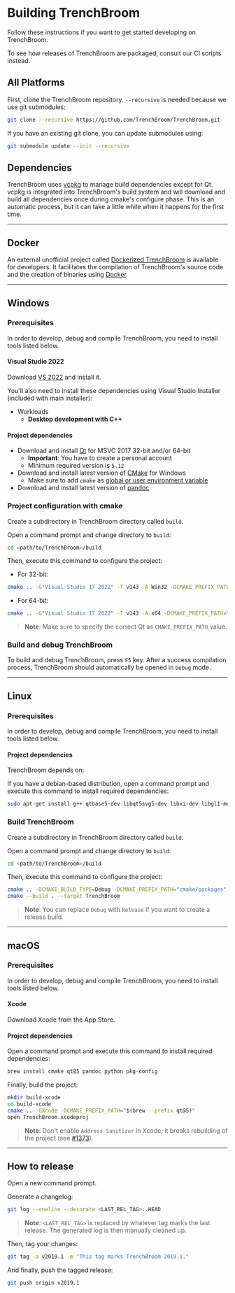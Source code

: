 # Building TrenchBroom

Follow these instructions if you want to get started developing on TrenchBroom.

To see how releases of TrenchBroom are packaged, consult our CI scripts instead.

## All Platforms

First, clone the TrenchBroom repository. `--recursive` is needed because we use git submodules:

```bash
git clone --recursive https://github.com/TrenchBroom/TrenchBroom.git
```

If you have an existing git clone, you can update submodules using:

```bash
git submodule update --init --recursive
```

## Dependencies

TrenchBroom uses [vcpkg](https://vcpkg.io/) to manage build dependencies except for Qt. vcpkg is integrated into TrenchBroom's build system and will download and build all dependencies once  during cmake's configure phase. This is an automatic process, but it can take a little while when it happens for the first time.

---

## Docker

An external unofficial project called [Dockerized TrenchBroom](https://github.com/jonathanlinat/dockerized-trenchbroom) is available for developers. It facilitates the compilation of TrenchBroom's source code and the creation of binaries using [Docker](https://www.docker.com/).

---

## Windows

### Prerequisites

In order to develop, debug and compile TrenchBroom, you need to install tools listed below.

#### Visual Studio 2022

Download [VS 2022](https://visualstudio.microsoft.com/vs/) and install it.

You'll also need to install these dependencies using Visual Studio Installer (included with main installer):

- Workloads
  - **Desktop development with C++**
  
#### Project dependencies

- Download and install [Qt](https://www.qt.io/download) for MSVC 2017 32-bit and/or 64-bit
  - **Important**: You have to create a personal account
  - Minimum required version is `5.12`
- Download and install latest version of [CMake](http://www.cmake.org) for Windows
  - Make sure to add `cmake` as [global or user environment variable](https://knowledge.autodesk.com/support/shotgrid/learn-explore/caas/CloudHelp/cloudhelp/ENU/SG-RV/files/rv-knowledge-base/SG-RV-rv-knowledge-base-rv-setting-global-variables-windows-html-html.html)
- Download and install latest version of [pandoc](http://www.pandoc.org)

### Project configuration with cmake

Create a subdirectory in TrenchBroom directory called `build`.

Open a command prompt and change directory to `build`:

```bash
cd <path/to/TrenchBroom>/build
```

Then, execute this command to configure the project:

- For 32-bit:
```bash
cmake .. -G"Visual Studio 17 2022" -T v143 -A Win32 -DCMAKE_PREFIX_PATH="C:\Qt\5.13.0\msvc2017"
```

- For 64-bit:
```bash
cmake .. -G"Visual Studio 17 2022" -T v143 -A x64 -DCMAKE_PREFIX_PATH="C:\Qt\5.13.0\msvc2017_64"
```

> **Note**: Make sure to specify the correct Qt as `CMAKE_PREFIX_PATH` value.

### Build and debug TrenchBroom

To build and debug TrenchBroom, press `F5` key. After a success compilation process, TrenchBroom should automatically be opened in `Debug` mode.

---

## Linux

### Prerequisites

In order to develop, debug and compile TrenchBroom, you need to install tools listed below.

#### Project dependencies

TrenchBroom depends on:

If you have a debian-based distribution, open a command prompt and execute this command to install required dependencies:

```bash
sudo apt-get install g++ qtbase5-dev libqt5svg5-dev libxi-dev libgl1-mesa-dev libglu1-mesa-dev freeglut3-dev mesa-common-dev libglew-dev libxrandr-dev build-essential libglm-dev libxxf86vm-dev libfreetype6-dev libfreeimage-dev libtinyxml2-dev pandoc cmake p7zip-full ninja-build curl
```

### Build TrenchBroom

Create a subdirectory in TrenchBroom directory called `build`.

Open a command prompt and change directory to `build`:

```bash
cd <path/to/TrenchBroom>/build
```

Then, execute this command to configure the project:

```bash
cmake .. -DCMAKE_BUILD_TYPE=Debug -DCMAKE_PREFIX_PATH="cmake/packages"
cmake --build . --target TrenchBroom
```

> **Note**: You can replace `Debug` with `Release` if you want to create a release build.

---

## macOS

### Prerequisites

In order to develop, debug and compile TrenchBroom, you need to install tools listed below.

#### Xcode

Download Xcode from the App Store.

#### Project dependencies

Open a command prompt and execute this command to install required dependencies:

```bash
brew install cmake qt@5 pandoc python pkg-config
```

Finally, build the project:

```bash
mkdir build-xcode
cd build-xcode
cmake .. -GXcode -DCMAKE_PREFIX_PATH="$(brew --prefix qt@5)"
open TrenchBroom.xcodeproj
```

> **Note**: Don't enable `Address Sanitizer` in Xcode; it breaks rebuilding of the project (see [#1373](https://github.com/kduske/TrenchBroom/issues/1373)).

---

## How to release

Open a new command prompt.

Generate a changelog:

```bash
git log --oneline --decorate <LAST_REL_TAG>..HEAD
```

> **Note**: `<LAST_REL_TAG>` is replaced by whatever tag marks the last release. The generated log is then manually cleaned up.

Then, tag your changes:

```bash
git tag -a v2019.1 -m "This tag marks TrenchBroom 2019.1."
```

And finally, push the tagged release:

```bash
git push origin v2019.1
```

